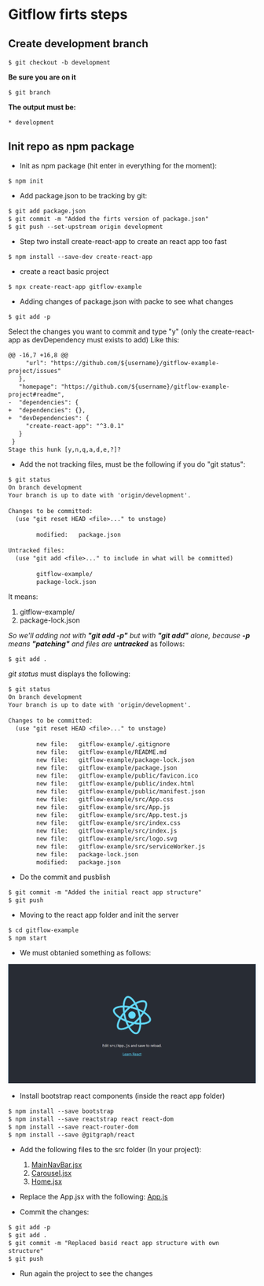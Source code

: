 # Gitflow firts steps

## Create development branch
~~~~
$ git checkout -b development
~~~~

**Be sure you are on it**
~~~~
$ git branch
~~~~

**The output must be:**
~~~~
* development
~~~~


## Init repo as npm package

- Init as npm package (hit enter in everything for the moment):

~~~~
$ npm init
~~~~

- Add package.json to be tracking by git:
~~~~
$ git add package.json
$ git commit -m "Added the firts version of package.json"
$ git push --set-upstream origin development
~~~~

- Step two install create-react-app to create an react app too fast
~~~~
$ npm install --save-dev create-react-app
~~~~

- create a react basic project

~~~~
$ npx create-react-app gitflow-example
~~~~

- Adding changes of package.json with packe to see what changes
~~~~
$ git add -p
~~~~

Select the changes you want to commit and type "y" (only the create-react-app as devDependency must exists to add)
Like this:

~~~~
@@ -16,7 +16,8 @@
     "url": "https://github.com/${username}/gitflow-example-project/issues"
   },
   "homepage": "https://github.com/${username}/gitflow-example-project#readme",
-  "dependencies": {
+  "dependencies": {},
+  "devDependencies": {
     "create-react-app": "^3.0.1"
   }
 }
Stage this hunk [y,n,q,a,d,e,?]?
~~~~

- Add the not tracking files, must be the following if you do "git status":
~~~~
$ git status
On branch development
Your branch is up to date with 'origin/development'.

Changes to be committed:
  (use "git reset HEAD <file>..." to unstage)

        modified:   package.json

Untracked files:
  (use "git add <file>..." to include in what will be committed)

        gitflow-example/
        package-lock.json
~~~~

It means:
1. gitflow-example/
2. package-lock.json

*So we'll adding not with **"git add -p"** but with **"git add"** alone, because **-p** means **"patching"** and files are **untracked*** as follows:
~~~~
$ git add .
~~~~

*git status* must displays the following:
~~~~
$ git status
On branch development
Your branch is up to date with 'origin/development'.

Changes to be committed:
  (use "git reset HEAD <file>..." to unstage)

        new file:   gitflow-example/.gitignore
        new file:   gitflow-example/README.md
        new file:   gitflow-example/package-lock.json
        new file:   gitflow-example/package.json
        new file:   gitflow-example/public/favicon.ico
        new file:   gitflow-example/public/index.html
        new file:   gitflow-example/public/manifest.json
        new file:   gitflow-example/src/App.css
        new file:   gitflow-example/src/App.js
        new file:   gitflow-example/src/App.test.js
        new file:   gitflow-example/src/index.css
        new file:   gitflow-example/src/index.js
        new file:   gitflow-example/src/logo.svg
        new file:   gitflow-example/src/serviceWorker.js
        new file:   package-lock.json
        modified:   package.json

~~~~

- Do the commit and pusblish
~~~~
$ git commit -m "Added the initial react app structure"
$ git push
~~~~

- Moving to the react app folder and init the server

~~~~
$ cd gitflow-example
$ npm start
~~~~
- We must obtanied something as follows:

![react app first render](../images/react-app-first-render.png "First render")

- Install bootstrap react components (inside the react app folder)
~~~~
$ npm install --save bootstrap
$ npm install --save reactstrap react react-dom
$ npm install --save react-router-dom
$ npm install --save @gitgraph/react
~~~~

- Add the following files to the src folder (In your project):
  1. [MainNavBar.jsx](../react-components/MainNavBar.jsx)
  2. [Carousel.jsx](../react-components/Carousel.jsx)
  3. [Home.jsx](../react-components/Home.jsx)

- Replace the App.jsx with the following:
    [App.js](../react-components/App.js)

- Commit the changes:
~~~~
$ git add -p
$ git add .
$ git commit -m "Replaced basid react app structure with own structure"
$ git push
~~~~

- Run again the project to see the changes
